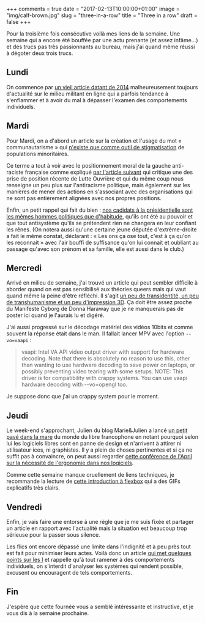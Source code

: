 +++
comments = true
date = "2017-02-13T10:00:00+01:00"
image = "img/calf-brown.jpg"
slug = "three-in-a-row"
title = "Three in a row"
draft = false
+++

Pour la troisième fois consécutive voilà mes liens de la semaine. Une semaine qui a encore été bouffée par une actu prenante (et assez infâme…) et des trucs pas très passionnants au bureau, mais j'ai quand même réussi à dégoter deux trois trucs.

## Lundi

On commence par [un vieil article datant de 2014][coleremilitante] malheureusement toujours d'actualité sur le milieu militant en ligne qui a parfois tendance à s'enflammer et à avoir du mal à dépasser l'examen des comportements individuels.

[coleremilitante]: http://coleremilitante.tumblr.com/post/121094865413/%C3%A0-propos-de-la-toxicit%C3%A9-et-des-abus-en-milieu

## Mardi

Pour Mardi, on a d'abord un article sur la création et l'usage du mot « communautarisme » qui [n'existe que comme outil de stigmatisation][communautarisme] de populations minoritaires.

[communautarisme]: https://delphysyllepse.wordpress.com/2017/02/05/au-nom-de-la-menace-communautariste-de-fabrice-dhume/

Ce terme a tout à voir avec le positionnement moral de la gauche anti-raciste française comme expliqué [par l'article suivant][npalo] qui critique une des prise de position récente de Lutte Ouvrière et qui du même coup nous renseigne un peu plus sur l'antiracisme politique, mais également sur les manières de mener des actions en s'associant avec des organisations qui ne sont pas entièrement alignées avec nos propres positions.

[npalo]: https://npa2009.org/idees/antiracisme/combat-contre-lislamophobie-quand-lutte-ouvriere-inverse-la-hierarchie-des-normes

Enfin, un petit rappel qui fait du bien : [nos cadidats à la présidentielle sont les mêmes hommes politiques que d'habitude][clubdeson], qu'ils ont été au pouvoir et que tout antisystème qu'ils se prétendent rien ne changera en leur confiant les rênes. (On notera aussi qu'une certaine jeune députée d'extrême-droite a fait le même constat, déclarant : « Les ons ça ose tout, c'est à ça qu'on les reconnait » avec l'air bouffi de suffisance qu'on lui connait et oubliant au passage qu'avec son prénom et sa famille, elle est aussi dans le club.)

[clubdeson]: https://reflets.info/fillon-macron-hamon-melenchon-le-club-des-on-qui-prend-la-tete/

## Mercredi

Arrivé en milieu de semaine, j'ai trouvé un article qui peut sembler difficile à aborder quand on est pas sensibilisé aux théories queers mais qui vaut quand même la peine d'être réfléchi. Il s'agit [un peu de transidentité, un peu de transhumanisme et un peu d'impression 3D][fleshprinting]. Ça doit être assez proche du Manifeste Cyborg de Donna Haraway que je ne manquerais pas de poster ici quand je l'aurais lu et digéré.

[fleshprinting]: http://www.liberation.fr/debats/2017/02/03/apres-le-livre-imprimons-la-chair_1546205

J'ai aussi progressé sur le décodage matériel des vidéos 10bits et comme souvent la réponse était dans le man. Il fallait lancer MPV avec l'option `--vo=vaapi` :

> vaapi: Intel VA API video output driver with support for hardware decoding. Note that there is absolutely no reason to  use this, other than wanting to use hardware decoding to save power on laptops, or possibly preventing video tearing with some setups.
> NOTE: This driver is for compatibility with crappy systems. You can use vaapi hardware decoding with --vo=opengl too.

Je suppose donc que j'ai un crappy system pour le moment.

## Jeudi

Le week-end s'approchant, Julien du blog Marie&Julien a lancé [un petit pavé dans la mare][designlibre] du monde du libre francophone en notant pourquoi selon lui les logiciels libres sont en panne de design et n'arrivent à attirer ni utilisateur⋅ices, ni graphistes. Il y a plein de choses pertinentes et si ça ne suffit pas à convaincre, on peut aussi regarder [cette conférence de l'April sur la nécessité de l'ergonomie dans nos logiciels][april].

[designlibre]: http://mariejulien.com/post/2017/02/08/Le-design-dans-le-libre-%3A-pistes-de-r%C3%A9flexion
[april]: https://www.april.org/l-ergonomie-indispensable-l-adoption-massive-du-libre-matthias-dugue-luc-chaffard

Comme cette semaine manque cruellement de liens techniques, je recommande la lecture de [cette introduction à flexbox][flexbox] qui a des GIFs explicatifs très clairs.

[flexbox]: https://medium.freecodecamp.com/an-animated-guide-to-flexbox-d280cf6afc35#.t7v161kgi

## Vendredi

Enfin, je vais faire une entorse à une règle que je me suis fixée et partager un article en rapport avec l'actualité mais la situation est beaucoup trop sérieuse pour la passer sous silence.

Les flics ont encore dépassé une limite dans l'indignité et à peu près tout est fait pour minimiser leurs actes. Voilà donc un article [qui met quelques points sur les I][justicepourthéo] et rappelle qu'à tout ramener à des comportements individuels, on s'interdit d'analyser les systèmes qui rendent possible, excusent ou encouragent de tels comportements.

[justicepourthéo]: http://contre-attaques.org/magazine/article/les-4

## Fin

J'espère que cette fournée vous a semblé intéressante et instructive, et je vous dis à la semaine prochaine.

